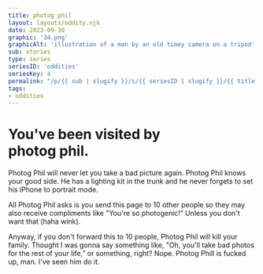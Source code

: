 ```yaml
---
title: photog phil
layout: layouts/oddity.njk
date: 2023-09-30
graphic: '34.png'
graphicAlt: 'illustration of a man by an old timey camera on a tripod'
sub: stories
type: series
seriesID: 'oddities'
seriesKey: 4
permalink: "/p/{{ sub | slugify }}/s/{{ seriesID | slugify }}/{{ title | slugify }}/"
tags:
- oddities
---
```


<h1 class="display secondary">
You've been visited by <br>‍<span class="text-span">photog phil.</span>
</h1>

Photog Phil will never let you take a bad picture again. Photog Phil knows your good side. He has a lighting kit in the trunk and he never forgets to set his iPhone to portrait mode.

All Photog Phil asks is you send this page to 10 other people so they may also receive compliments like "You're so photogenic!” Unless you don't want that (haha wink).

Anyway, if you don't forward this to 10 people, Photog Phil will kill your family. Thought I was gonna say something like, "Oh, you'll take bad photos for the rest of your life,” or something, right? Nope. Photog Phill is fucked up, man. I've seen him do it.